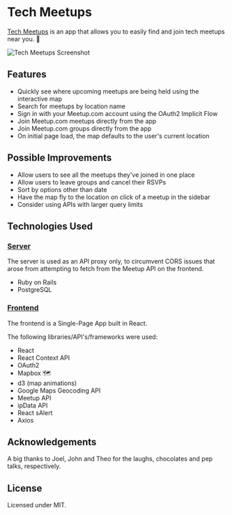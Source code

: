 # Tech Meetups

[Tech Meetups](http://tech-meetups.herokuapp.com/) is an app that allows you to easily find and join tech meetups near you. 📍

![Tech Meetups Screenshot](https://media.giphy.com/media/XJMkWRCdSdehUwDbcA/giphy.gif)
<br/>

## Features
* Quickly see where upcoming meetups are being held using the interactive map
* Search for meetups by location name   
* Sign in with your Meetup.com account using the OAuth2 Implicit Flow
* Join Meetup.com meetups directly from the app
* Join Meetup.com groups directly from the app
* On initial page load, the map defaults to the user's current location

## Possible Improvements
* Allow users to see all the meetups they've joined in one place
* Allow users to leave groups and cancel their RSVPs
* Sort by options other than date
* Have the map fly to the location on click of a meetup in the sidebar
* Consider using APIs with larger query limits

## Technologies Used
### [Server](https://github.com/amandytang/techmeetups-server)
The server is used as an API proxy only, to circumvent CORS issues that arose from attempting to fetch from the Meetup API on the frontend.
* Ruby on Rails
* PostgreSQL  

### [Frontend](https://github.com/amandytang/techmeetups)
The frontend is a Single-Page App built in React.

The following libraries/API's/frameworks were used:
* React
* React Context API
* OAuth2
* Mapbox 🗺
* d3 (map animations)
* Google Maps Geocoding API
* Meetup API  
* ipData API
* React sAlert
* Axios

## Acknowledgements
A big thanks to Joel, John and Theo for the laughs, chocolates and pep talks, respectively.

## License
Licensed under MIT.
